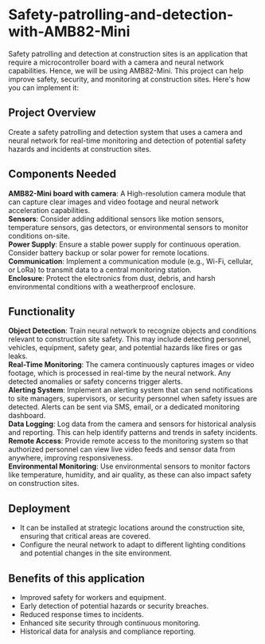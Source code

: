 # Safety-patrolling-and-detection-with-AMB82-Mini
Safety patrolling and detection at construction sites is an application that require a microcontroller board with a camera and neural network capabilities. Hence, we will be using AMB82-Mini. This project can help improve safety, security, and monitoring at construction sites. Here's how you can implement it:
## Project Overview
Create a safety patrolling and detection system that uses a camera and neural network for real-time monitoring and detection of potential safety hazards and incidents at construction sites.
## Components Needed 
**AMB82-Mini board with camera**:  A High-resolution camera module that can capture clear images and video footage and neural network acceleration capabilities.  
**Sensors**: Consider adding additional sensors like motion sensors, temperature sensors, gas detectors, or environmental sensors to monitor conditions on-site.  
**Power Supply**: Ensure a stable power supply for continuous operation. Consider battery backup or solar power for remote locations.  
**Communication**: Implement a communication module (e.g., Wi-Fi, cellular, or LoRa) to transmit data to a central monitoring station.  
**Enclosure**: Protect the electronics from dust, debris, and harsh environmental conditions with a weatherproof enclosure.  
## Functionality
**Object Detection**: Train neural network to recognize objects and conditions relevant to construction site safety. This may include detecting personnel, vehicles, equipment, safety gear, and potential hazards like fires or gas leaks.  
**Real-Time Monitoring**: The camera continuously captures images or video footage, which is processed in real-time by the neural network. Any detected anomalies or safety concerns trigger alerts.  
**Alerting System**: Implement an alerting system that can send notifications to site managers, supervisors, or security personnel when safety issues are detected. Alerts can be sent via SMS, email, or a dedicated monitoring dashboard.  
**Data Logging**: Log data from the camera and sensors for historical analysis and reporting. This can help identify patterns and trends in safety incidents.  
**Remote Access**: Provide remote access to the monitoring system so that authorized personnel can view live video feeds and sensor data from anywhere, improving responsiveness.  
**Environmental Monitoring**: Use environmental sensors to monitor factors like temperature, humidity, and air quality, as these can also impact safety on construction sites.  

## Deployment 
- It can be installed at strategic locations around the construction site, ensuring that critical areas are covered.
- Configure the neural network to adapt to different lighting conditions and potential changes in the site environment.

## Benefits of this application
- Improved safety for workers and equipment.
- Early detection of potential hazards or security breaches.
- Reduced response times to incidents.
- Enhanced site security through continuous monitoring.
- Historical data for analysis and compliance reporting.
